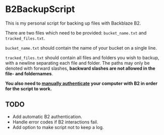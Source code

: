 # B2BackupScript

This is my personal script for backing up files with Backblaze B2.

There are two files which need to be provided: `bucket_name.txt` and `tracked_files.txt`.

`bucket_name.txt` should contain the name of your bucket on a single line.

`tracked_files.txt` should contain all files and folders you wish to backup, with a newline separating each file and folder. The paths may only be denoted with forward slashes, **backward slashes are not allowed in the file- and foldernames**.

**You also need to [manually authenticate](https://www.backblaze.com/b2/docs/b2_authorize_account.html) your computer with B2 in order for the script to work.**

## TODO

- Add automatic B2 authentication.
- Handle error codes if B2 interactions fail.
- Add option to make script not to keep a log.